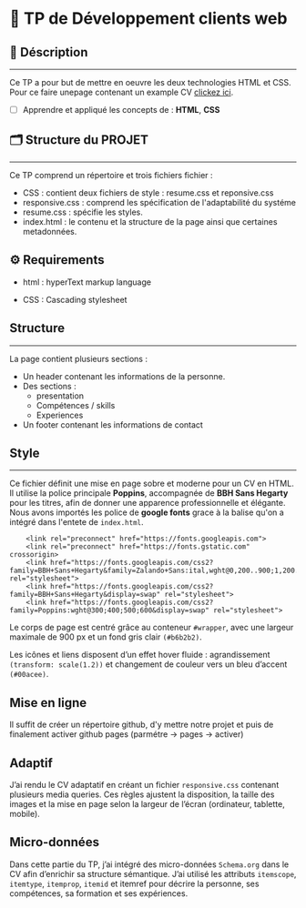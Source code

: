 # 📘 TP de  Développement clients web

## 📖 Déscription 
---
Ce TP a pour but de mettre en oeuvre les deux technologies HTML et CSS.
Pour ce faire unepage contenant un example CV [clickez ici](https://kramatile.github.io/dosi-Friends-resume/).
- [ ] Apprendre et appliqué les concepts de : **HTML**, **CSS**

## 🗂 Structure du PROJET 
---
Ce TP comprend un répertoire et trois fichiers fichier :
* CSS : contient deux fichiers de style : resume.css et reponsive.css
* responsive.css : comprend les spécification de l'adaptabilité du systéme
* resume.css : spécifie les styles.
* index.html : le contenu et la structure de la page ainsi que certaines metadonnées.

## ⚙️ Requirements  
- html : hyperText markup language

- CSS : Cascading stylesheet


## Structure
---

La page contient plusieurs sections : 
- Un header contenant les informations de la personne.
- Des sections :
    - presentation
    - Compétences / skills
    - Experiences
- Un footer contenant les informations de contact

## Style 
---
Ce fichier définit une mise en page sobre et moderne pour un CV en HTML.
Il utilise la police principale **Poppins**, accompagnée de **BBH Sans Hegarty** pour les titres, afin de donner une apparence professionnelle et élégante.
Nous avons importés les police de **google fonts** grace à la balise qu'on a intégré dans l'entete de `index.html`.
```
    <link rel="preconnect" href="https://fonts.googleapis.com">
    <link rel="preconnect" href="https://fonts.gstatic.com" crossorigin>
    <link href="https://fonts.googleapis.com/css2?family=BBH+Sans+Hegarty&family=Zalando+Sans:ital,wght@0,200..900;1,200..900&display=swap" rel="stylesheet">
    <link href="https://fonts.googleapis.com/css2?family=BBH+Sans+Hegarty&display=swap" rel="stylesheet">
    <link href="https://fonts.googleapis.com/css2?family=Poppins:wght@300;400;500;600&display=swap" rel="stylesheet">

```
Le corps de page est centré grâce au conteneur `#wrapper`, avec une largeur maximale de 900 px et un fond gris clair `(#b6b2b2)`.

Les icônes et liens disposent d’un effet hover fluide : agrandissement `(transform: scale(1.2))` et changement de couleur vers un bleu d’accent `(#00acee)`.


## Mise en ligne
Il suffit de créer un répertoire github, d'y mettre notre projet et puis de finalement activer github pages (parmétre -> pages -> activer)

## Adaptif 
J’ai rendu le CV adaptatif en créant un fichier `responsive.css` contenant plusieurs media queries.
Ces règles ajustent la disposition, la taille des images et la mise en page selon la largeur de l’écran (ordinateur, tablette, mobile).

## Micro-données
Dans cette partie du TP, j’ai intégré des micro-données `Schema.org` dans le CV afin d’enrichir sa structure sémantique.
J’ai utilisé les attributs `itemscope`, `itemtype`, `itemprop`, `itemid` et itemref pour décrire la personne, ses compétences, sa formation et ses expériences.
